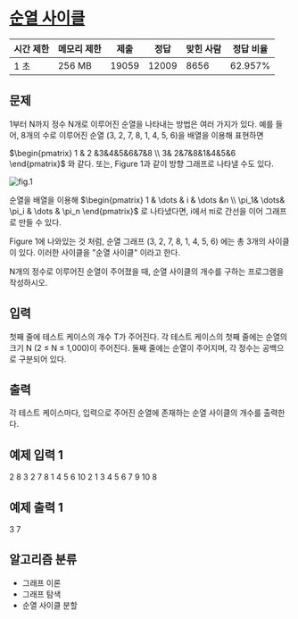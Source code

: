 # [순열 사이클](https://www.acmicpc.net/problem/10451)

| 시간 제한 | 메모리 제한 | 제출  | 정답  | 맞힌 사람 | 정답 비율 |
| --------- | ----------- | ----- | ----- | --------- | --------- |
| 1 초      | 256 MB      | 19059 | 12009 | 8656      | 62.957%   |

## 문제


1부터 N까지 정수 N개로 이루어진 순열을 나타내는 방법은 여러 가지가 있다. 예를 들어, 8개의 수로 이루어진 순열 (3, 2, 7, 8, 1, 4, 5, 6)을 배열을 이용해 표현하면  
 
$\begin{pmatrix} 1 & 2 &3&4&5&6&7&8 \\  3& 2&7&8&1&4&5&6 \end{pmatrix}$ 와 같다. 또는, Figure 1과 같이 방향 그래프로 나타낼 수도 있다.

![fig.1](https://www.acmicpc.net/upload/images2/permut.png)

순열을 배열을 이용해
$\begin{pmatrix} 1 & \dots & i & \dots &n \\  \pi_1& \dots& \pi_i & \dots & \pi_n \end{pmatrix}$
로 나타냈다면, i에서 πi로 간선을 이어 그래프로 만들 수 있다.

Figure 1에 나와있는 것 처럼, 순열 그래프 (3, 2, 7, 8, 1, 4, 5, 6) 에는 총 3개의 사이클이 있다. 이러한 사이클을 "순열 사이클" 이라고 한다.

N개의 정수로 이루어진 순열이 주어졌을 때, 순열 사이클의 개수를 구하는 프로그램을 작성하시오.

## 입력
첫째 줄에 테스트 케이스의 개수 T가 주어진다. 각 테스트 케이스의 첫째 줄에는 순열의 크기 N (2 ≤ N ≤ 1,000)이 주어진다. 둘째 줄에는 순열이 주어지며, 각 정수는 공백으로 구분되어 있다.

## 출력
각 테스트 케이스마다, 입력으로 주어진 순열에 존재하는 순열 사이클의 개수를 출력한다.

## 예제 입력 1 
2
8
3 2 7 8 1 4 5 6
10
2 1 3 4 5 6 7 9 10 8
## 예제 출력 1 
3
7

## 알고리즘 분류
- 그래프 이론
- 그래프 탐색
- 순열 사이클 분할